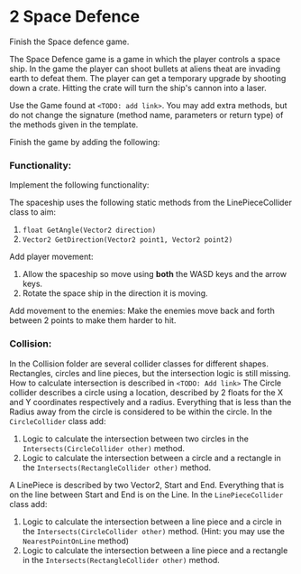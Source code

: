 # 2 Space Defence
Finish the Space defence game.

The Space Defence game is a game in which the player controls a space ship. In the game the player can shoot bullets at aliens theat are invading earth to defeat them. The player can get a temporary upgrade by shooting down a crate. Hitting the crate will turn the ship's cannon into a laser.

Use the Game found at `<TODO: add link>`. You may add extra methods, but do not change the signature (method name, parameters or return type) of the methods given in the template.

Finish the game by adding the following:

### Functionality:
Implement the following functionality:

The spaceship uses the following static methods from the LinePieceCollider class to aim:
1. `float GetAngle(Vector2 direction)`
2. `Vector2 GetDirection(Vector2 point1, Vector2 point2)`

Add player movement:
1. Allow the spaceship so move using **both** the WASD keys and the arrow keys.
2. Rotate the space ship in the direction it is moving.

Add movement to the enemies:
Make the enemies move back and forth between 2 points to make them harder to hit.


### Collision:
In the Collision folder are several collider classes for different shapes. Rectangles, circles and line pieces, but the intersection logic is still missing. How to calculate intersection is described in `<TODO: Add link>` 
The Circle collider describes a circle using a location, described by 2 floats for the X and Y coordinates respectively and a radius. Everything that is less than the Radius away from the circle is considered to be within the circle.
In the `CircleCollider` class add:
1. Logic to calculate the intersection between two circles in the `Intersects(CircleCollider other)` method.
2. Logic to calculate the intersection between a circle and a rectangle in the `Intersects(RectangleCollider other)` method.

A LinePiece is described by two Vector2, Start and End. Everything that is on the line between Start and End is on the Line. 
In the `LinePieceCollider` class add:
1. Logic to calculate the intersection between a line piece and a circle in the `Intersects(CircleCollider other)` method. (Hint: you may use the `NearestPointOnLine` method)
2. Logic to calculate the intersection between a line piece and a rectangle in the `Intersects(RectangleCollider other)` method.
